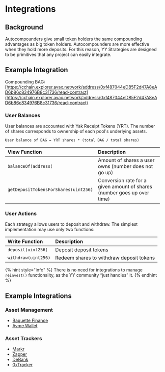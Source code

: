 # Integrations

## Background

Autocompounders give small token holders the same compounding advantages as big token holders. Autocompounders are more effective when they hold more deposits. For this reason, YY Strategies are designed to be primitives that any project can easily integrate.

## Example Integration

Compounding BAG: [https://cchain.explorer.avax.network/address/0xf487044eD85F2d47A8eAD6b86c834976B8c31736/read-contract](https://cchain.explorer.avax.network/address/0xf487044eD85F2d47A8eAD6b86c834976B8c31736/read-contract)

### User Balances

User balances are accounted with Yak Receipt Tokens \(YRT\). The number of shares corresponds to ownership of each pool's underlying assets.

`User balance of BAG = YRT shares * (total BAG / total shares)`

| View Function | **Description** |
| :--- | :--- |
| `balanceOf(address)` | Amount of shares a user owns \(number does not go up\) |
| `getDepositTokensForShares(uint256)` | Conversion rate for a given amount of shares \(number goes up over time\) |

### User Actions

Each strategy allows users to deposit and withdraw. The simplest implementation may use only two functions:

| Write Function | Description |
| :--- | :--- |
| `deposit(uint256)` | Deposit deposit tokens |
| `withdraw(uint256)` | Redeem shares to withdraw deposit tokens |

{% hint style="info" %}
There is no need for integrations to manage `reinvest()` functionality, as the YY community “just handles” it.
{% endhint %}

## Example Integrations

### Asset Management

* [Baguette Finance](https://app.baguette.exchange/#/mill)
* [Avme Wallet](https://twitter.com/AVME_IO/status/1404453576978673671?s=20)

### Asset Trackers

* [Markr](https://markr.io/)
* [Zapper](https://zapper.fi/)
* [DeBank](https://debank.com/)
* [0xTracker](https://0xtracker.app/)

